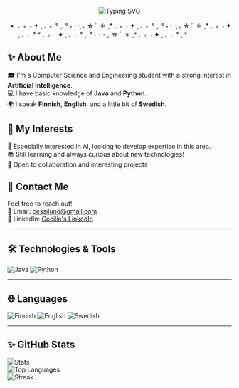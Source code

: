 <!-- Header with animated text using Quicksand font, centered -->
<p align="center">
  <img src="https://readme-typing-svg.herokuapp.com?size=30&duration=4000&color=FFB6C1&font=Quicksand&center=true&vCenter=true&width=600&lines=Hi%2C+I'm+Cecilia!+%E2%9C%A8;Welcome+to+my+GitHub+🌸" alt="Typing SVG" />
</p>


* . ﹢ ˖ ✦ ¸ . ﹢ ° ¸. ° ˖ ･ ·̩ ｡ ☆ ﾟ ＊ ¸* . ﹢ ˖ ✦ ¸ . ﹢ ° ¸. ° ˖ ･ ·̩ ｡ ☆ ﾟ ＊ ¸* . ﹢ ˖ ✦ ¸ . ﹢ ° * . ﹢ ˖ ✦ ¸ . ﹢ ° ¸. ° ˖ ･ ·̩ ｡ ☆ ﾟ ＊ ¸* . ﹢ ˖ ✦ ¸ . ﹢ ° ¸ *
## ✨ About Me
🎓 I'm a Computer Science and Engineering student with a strong interest in **Artificial Intelligence**.  
💻 I have basic knowledge of **Java** and **Python**.  
🌍 I speak **Finnish**, **English**, and a little bit of **Swedish**.  

## 🧠 My Interests
🔎 Especially interested in AI, looking to develop expertise in this area.  
📚 Still learning and always curious about new technologies!   
🤝 Open to collaboration and interesting projects  

## 📧 Contact Me
Feel free to reach out!  
📧 Email: [cessilund@gmail.com](mailto:cessilund@gmail.com)  
🔗 LinkedIn: [Cecilia's LinkedIn](https://www.linkedin.com/in/cecilia-lund)

---

## 🛠️ Technologies & Tools  
![Java](https://img.shields.io/badge/Java-ff69b4?style=for-the-badge&logo=java&logoColor=white)
![Python](https://img.shields.io/badge/Python-9370db?style=for-the-badge&logo=python&logoColor=white)

---

## 🌐 Languages  
![Finnish](https://img.shields.io/badge/Finnish-ffb6c1?style=for-the-badge&logo=google-translate&logoColor=white)
![English](https://img.shields.io/badge/English-9370db?style=for-the-badge&logo=google-translate&logoColor=white)
![Swedish](https://img.shields.io/badge/Swedish-ffd700?style=for-the-badge&logo=google-translate&logoColor=black)

---

## ✨ GitHub Stats  
![Stats](https://github-readme-stats.vercel.app/api?username=clund04&show_icons=true&theme=rose_pine)  
![Top Languages](https://github-readme-stats.vercel.app/api/top-langs/?username=clund04&layout=compact&theme=rose_pine)  
![Streak](https://streak-stats.demolab.com?user=clund04&theme=rose_pine&hide_border=false)



